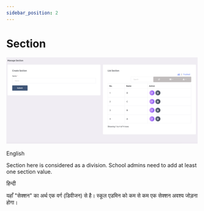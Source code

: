 ```yaml
---
sidebar_position: 2
---
```


# Section

![e-School SaaS](../../static/images/schooladmin/section.png)

English

Section here is considered as a division. School admins need to add at least one section value. 

हिन्दी

यहाँ "सेक्शन" का अर्थ एक वर्ग (डिवीजन) से है।
स्कूल एडमिन को कम से कम एक सेक्शन अवश्य जोड़ना होगा।